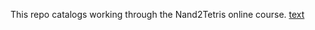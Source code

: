 This repo catalogs working through the Nand2Tetris online course.
[text](https://www.nand2tetris.org/)
